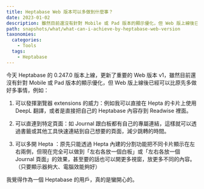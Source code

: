 ```yaml
---
title: Heptabase Web 版本可以多做到什麼事？
date: 2023-01-02
description: 雖然目前還沒有針對 Mobile 或 Pad 版本的顯示優化，但 Web 版上線後已經可以比原先多做好多事情
path: snapshots/what/what-can-i-achieve-by-heptabase-web-version
taxonomies:
  categories: 
    - Tools
  tags: 
    - Heptabase
---
```


今天 Heptabase 的 0.247.0 版本上線，更新了重要的 Web 版本 v1，雖然目前還沒有針對 Mobile 或 Pad 版本的顯示優化，但 Web 版上線後已經可以比原先多做好多事情，例如：

1. 可以發揮瀏覽器 extensions 的威力：例如我可以直接在 Hepta 的卡片上使用 DeepL 翻譯，或者是直接把自己的 Heptabase 內容存到 Readwise 裡面。

2. 可以直連到特定頁面：如 Journal 跟白板都有自己的專屬連結，這樣就可以透過書籤或其他工具快速連結到自己想要的頁面，減少跳轉的時間。

3. 可以多開 Hepta ：原先只能透過 Hepta 內建的分割功能把不同卡片顯示在左右兩側，但現在完全可以做到「左右各放一個白板」或「左右各放一個 Journal 頁面」的效果，甚至要的話也可以開更多視窗，放更多不同的內容。（只要顯示器夠大、電腦效能夠好）

我覺得作為一個 Heptabase 的用戶，真的是蠻開心的。